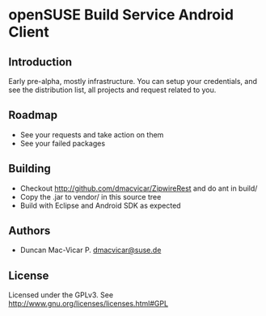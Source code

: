 
# openSUSE Build Service Android Client

## Introduction

Early pre-alpha, mostly infrastructure. You can setup your credentials, and see the distribution list, all projects and
request related to you. 

## Roadmap

* See your requests and take action on them
* See your failed packages

## Building

* Checkout http://github.com/dmacvicar/ZipwireRest and do ant in build/
* Copy the .jar to vendor/ in this source tree
* Build with Eclipse and Android SDK as expected

## Authors

* Duncan Mac-Vicar P. <dmacvicar@suse.de>

## License

Licensed under the GPLv3. See http://www.gnu.org/licenses/licenses.html#GPL
